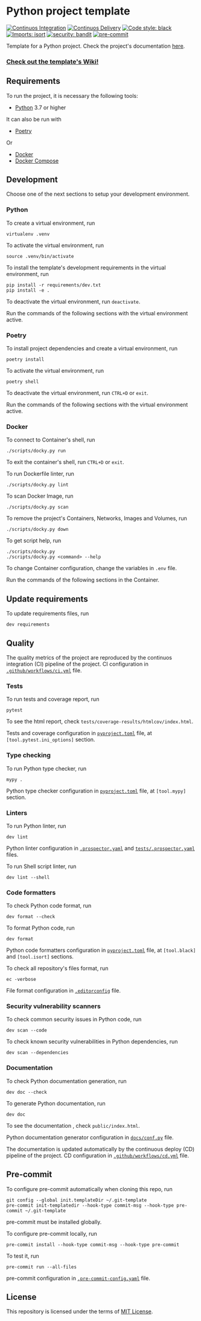 # Python project template

[![Continuos Integration](https://github.com/mateusoliveira43/python-project-template/actions/workflows/ci.yml/badge.svg)](https://github.com/mateusoliveira43/python-project-template/actions)
[![Continuos Delivery](https://github.com/mateusoliveira43/python-project-template/actions/workflows/cd.yml/badge.svg)](https://github.com/mateusoliveira43/python-project-template/actions)
[![Code style: black](https://img.shields.io/badge/code%20style-black-000000.svg)](https://github.com/psf/black)
[![Imports: isort](https://img.shields.io/badge/%20imports-isort-%231674b1?style=flat&labelColor=ef8336)](https://pycqa.github.io/isort/)
[![security: bandit](https://img.shields.io/badge/security-bandit-yellow.svg)](https://github.com/PyCQA/bandit)
[![pre-commit](https://img.shields.io/badge/pre--commit-enabled-brightgreen?logo=pre-commit&logoColor=white)](https://github.com/pre-commit/pre-commit)

Template for a Python project. Check the project's documentation [here](https://mateusoliveira43.github.io/python-project-template/).

### [Check out the template's Wiki!](https://github.com/mateusoliveira43/python-project-template/wiki)

## Requirements

To run the project, it is necessary the following tools:

- [Python](https://wiki.python.org/moin/BeginnersGuide/Download) 3.7 or higher

It can also be run with

- [Poetry](https://python-poetry.org/docs/#installation)

Or

- [Docker](https://docs.docker.com/get-docker/)
- [Docker Compose](https://docs.docker.com/compose/install/)

## Development

Choose one of the next sections to setup your development environment.

### Python

To create a virtual environment, run
```
virtualenv .venv
```

To activate the virtual environment, run
```
source .venv/bin/activate
```

To install the template's development requirements in the virtual environment, run
```
pip install -r requirements/dev.txt
pip install -e .
```

To deactivate the virtual environment, run `deactivate`.

Run the commands of the following sections with the virtual environment active.

### Poetry

To install project dependencies and create a virtual environment, run
```
poetry install
```

To activate the virtual environment, run
```
poetry shell
```

To deactivate the virtual environment, run `CTRL+D` or `exit`.

Run the commands of the following sections with the virtual environment active.

### Docker

To connect to Container's shell, run
```
./scripts/docky.py run
```
To exit the container's shell, run `CTRL+D` or `exit`.

To run Dockerfile linter, run
```
./scripts/docky.py lint
```

To scan Docker Image, run
```
./scripts/docky.py scan
```

To remove the project's Containers, Networks, Images and Volumes, run
```
./scripts/docky.py down
```

To get script help, run
```
./scripts/docky.py
./scripts/docky.py <command> --help
```

To change Container configuration, change the variables in `.env` file.

Run the commands of the following sections in the Container.

## Update requirements

To update requirements files, run
```
dev requirements
```

## Quality

The quality metrics of the project are reproduced by the continuos integration (CI) pipeline of the project. CI configuration in [`.github/workflows/ci.yml`](.github/workflows/ci.yml) file.

### Tests

To run tests and coverage report, run
```
pytest
```

To see the html report, check `tests/coverage-results/htmlcov/index.html`.

Tests and coverage configuration in [`pyproject.toml`](pyproject.toml) file, at `[tool.pytest.ini_options]` section.

### Type checking

To run Python type checker, run
```
mypy .
```

Python type checker configuration in [`pyproject.toml`](pyproject.toml) file, at `[tool.mypy]` section.

### Linters

To run Python linter, run
```
dev lint
```

Python linter configuration in [`.prospector.yaml`](.prospector.yaml) and [`tests/.prospector.yaml`](tests/.prospector.yaml) files.

To run Shell script linter, run
```
dev lint --shell
```

### Code formatters

To check Python code format, run
```
dev format --check
```

To format Python code, run
```
dev format
```

Python code formatters configuration in [`pyproject.toml`](pyproject.toml) file, at `[tool.black]` and `[tool.isort]` sections.

To check all repository's files format, run
```
ec -verbose
```

File format configuration in [`.editorconfig`](.editorconfig) file.

### Security vulnerability scanners

To check common security issues in Python code, run
```
dev scan --code
```

To check known security vulnerabilities in Python dependencies, run
```
dev scan --dependencies
```

### Documentation

To check Python documentation generation, run
```
dev doc --check
```

To generate Python documentation, run
```
dev doc
```
To see the documentation , check `public/index.html`.

Python documentation generator configuration in [`docs/conf.py`](docs/conf.py) file.

The documentation is updated automatically by the continuous deploy (CD) pipeline of the project. CD configuration in [`.github/workflows/cd.yml`](.github/workflows/cd.yml) file.

## Pre-commit

To configure pre-commit automatically when cloning this repo, run
```
git config --global init.templateDir ~/.git-template
pre-commit init-templatedir --hook-type commit-msg --hook-type pre-commit ~/.git-template
```
pre-commit must be installed globally.

To configure pre-commit locally, run
```
pre-commit install --hook-type commit-msg --hook-type pre-commit
```

To test it, run
```
pre-commit run --all-files
```

pre-commit configuration in [`.pre-commit-config.yaml`](.pre-commit-config.yaml) file.

## License

This repository is licensed under the terms of [MIT License](LICENSE).
